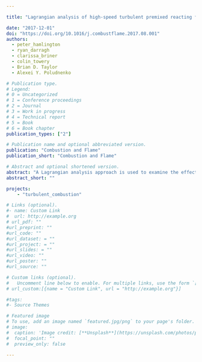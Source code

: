 ```yaml
---

title: "Lagrangian analysis of high-speed turbulent premixed reacting flows: Thermochemical trajectories in hydrogen–air flames"

date: "2017-12-01"
doi: "https://doi.org/10.1016/j.combustflame.2017.08.001"
authors:
  - peter_hamlington
  - ryan_darragh
  - clarissa_briner
  - colin_towery
  - Brian D. Taylor
  - Alexei Y. Poludnenko

# Publication type.
# Legend:
# 0 = Uncategorized
# 1 = Conference proceedings
# 2 = Journal
# 3 = Work in progress
# 4 = Technical report
# 5 = Book
# 6 = Book chapter
publication_types: ["2"]

# Publication name and optional abbreviated version.
publication: "Combustion and Flame"
publication_short: "Combustion and Flame"

# Abstract and optional shortened version.
abstract: "A Lagrangian analysis approach is used to examine the effects of high-speed turbulence on thermochemical trajectories in unconfined, stoichiometric hydrogen–air (H$_2$–air) premixed flames. Two different intensities of turbulence in the unburnt reactants are considered, giving premixed flames with Karlovitz numbers of roughly 150 and 450. These two cases are modeled using direct numerical simulations (DNS) with both multi- and single-step H$_2$–air reaction kinetics. In each of the four resulting simulations, trajectories of fluid parcels are calculated using a high-order Runge–Kutta method, and time series of temperature and chemical composition within each parcel are recorded. The resulting thermochemical trajectories are used to examine the evolution of thermodynamic quantities and chemical composition, as well as measure fluid parcel residence times and path lengths during different phases of the combustion process. Fuel mass fraction and temperature within fluid parcels are shown to be frequently non-monotonic along fluid trajectories in both single- and multi-step H$_2$–air simulations, and the prevalence of non-monotonic trajectories increases with increasing turbulence intensity. Using results from single-step simulations, it is shown that this non-monotonicity can be caused solely by molecular transport processes resulting from large gradients in temperature and species concentrations created by turbulent advection. As a related consequence of advection, fluid parcel residence times are found to be smaller than in a laminar flame and the ratio of turbulent to laminar residence times decreases from roughly 0.8 to 0.6 as the turbulence intensity increases. By contrast, fluid parcel path lengths in the present high-speed turbulent flames are found to be substantially greater than laminar path lengths, resulting in fluid parcels that travel 4 and 7 times further than in a laminar flame for the two different turbulence intensities considered here."
abstract_short: ""

projects:
	- "turbulent_combustion"

# Links (optional).
#- name: Custom Link
#  url: http://example.org
# url_pdf: ""
#url_preprint: ""
#url_code: ""
#url_dataset: = ""
#url_project: = ""
#url_slides: = ""
#url_video: ""
#url_poster: ""
#url_source: ""

# Custom links (optional).
#   Uncomment line below to enable. For multiple links, use the form `[{...}, {...}, {...}]`.
# url_custom:[{name = "Custom Link", url = "http://example.org"}]

#tags:
#- Source Themes

# Featured image
# To use, add an image named `featured.jpg/png` to your page's folder.
# image:
#  caption: 'Image credit: [**Unsplash**](https://unsplash.com/photos/pLCdAaMFLTE)'
#  focal_point: ""
#  preview_only: false

---
```

